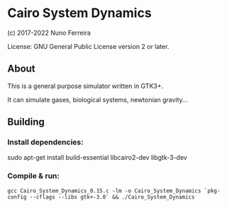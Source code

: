 # Cairo System Dynamics

(c) 2017-2022 Nuno Ferreira

License: GNU General Public License version 2 or later.

## About

This is a general purpose simulator written in GTK3+.

It can simulate gases, biological systems, newtonian gravity... 

## Building

### Install dependencies:

sudo apt-get install build-essential libcairo2-dev libgtk-3-dev

### Compile & run:

```gcc Cairo_System_Dynamics_0.15.c -lm -o Cairo_System_Dynamics `pkg-config --cflags --libs gtk+-3.0` && ./Cairo_System_Dynamics```

